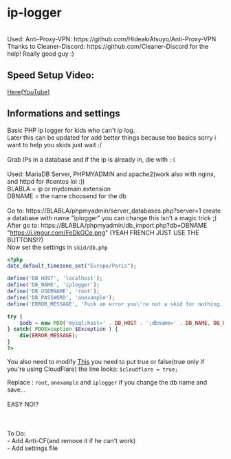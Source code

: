 # ip-logger

<br>
Used: Anti-Proxy-VPN: https://github.com/HideakiAtsuyo/Anti-Proxy-VPN
<br>
Thanks to Cleaner-Discord: https://github.com/Cleaner-Discord for the help! Really good guy :)
<br>

## Speed Setup Video:

[Here(YouTube)](https://www.youtube.com/watch?v=6OOnHM3LQ_c)

## Informations and settings


Basic PHP ip logger for kids who can't ip log.<br>Later this can be updated for add better things because too basics sorry i want to help you skids just wait :/<br><br>Grab IPs in a database and if the ip is already in, die with `:(`<br><br>Used: MariaDB Server, PHPMYADMIN and apache2(work also with nginx, and httpd for #centos lol :))<br>BLABLA = ip or mydomain.extension<br>DBNAME = the name choosend for the db<br><br>Go to: https://BLABLA/phpmyadmin/server_databases.php?server=1 create a database with name "iplogger" you can change this isn't a magic trick ;)<br>After go to: https://BLABLA/phpmyadmin/db_import.php?db=DBNAME "https://i.imgur.com/FeDkGCe.png" (YEAH FRENCH JUST USE THE BUTTONS!?)<br>Now set the settings in `skid/db.php`<br>
```php
<?php
date_default_timezone_set("Europe/Paris");

define('DB_HOST', 'localhost');
define('DB_NAME', 'iplogger');
define('DB_USERNAME', 'root');
define('DB_PASSWORD', 'anexample');
define('ERROR_MESSAGE', 'Fuck an error you\'re not a skid for nothing. :(');

try {
	$odb = new PDO('mysql:host=' . DB_HOST . ';dbname=' . DB_NAME, DB_USERNAME, DB_PASSWORD);
} catch( PDOException $Exception ) {
	die(ERROR_MESSAGE);
}
?>
```

You also need to modify [This](https://github.com/HideakiAtsuyo/ip-logger/blob/4dbb72ad33fe5e0dfca82d91e161a22a6f18ae5f/grab.php#L9) you need to put true or false(true only if you're using CloudFlare) the line looks: `$cloudflare = true;`


Replace : `root`, `anexample` and `iplogger` if you change the db name and save...<br><br>EASY NO!?<br><br><br><br>To Do:<br>- Add Anti-CF(and remove it if he can't work)<br>- Add settings file<br>
